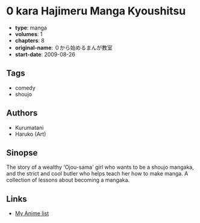 # 0 kara Hajimeru Manga Kyoushitsu

-   **type**: manga
-   **volumes**: 1
-   **chapters**: 8
-   **original-name**: ０から始めるまんが教室
-   **start-date**: 2009-08-26

## Tags

-   comedy
-   shoujo

## Authors

-   Kurumatani
-   Haruko (Art)

## Sinopse

The story of a wealthy 'Ojou-sama' girl who wants to be a shoujo mangaka, and the strict and cool butler who helps teach her how to make manga. A collection of lessons about becoming a mangaka.

## Links

-   [My Anime list](https://myanimelist.net/manga/19802/0_kara_Hajimeru_Manga_Kyoushitsu)

